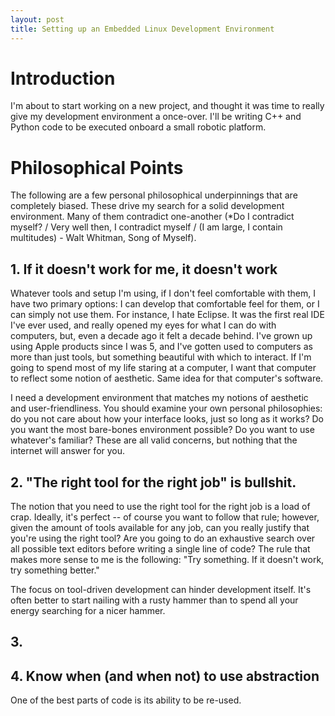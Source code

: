 ```yaml
---
layout: post
title: Setting up an Embedded Linux Development Environment
---
```


# Introduction

I'm about to start working on a new project, and thought it was time to really give my development environment a once-over. I'll be writing C++ and Python code to be executed onboard a small robotic platform.

# Philosophical Points

The following are a few personal philosophical underpinnings that are completely biased. These drive my search for a solid development environment. Many of them contradict one-another (*Do I contradict myself? / Very well then, I contradict myself / (I am large, I contain multitudes) - Walt Whitman, Song of Myself).

## 1. If it doesn't work for me, it doesn't work
Whatever tools and setup I'm using, if I don't feel comfortable with them, I have two primary options: I can develop that comfortable feel for them, or I can simply not use them. For instance, I hate Eclipse. It was the first real IDE I've ever used, and really opened my eyes for what I can do with computers, but, even a decade ago it felt a decade behind. I've grown up using Apple products since I was 5, and I've gotten used to computers as more than just tools, but something beautiful with which to interact. If I'm going to spend most of my life staring at a computer, I want that computer to reflect some notion of aesthetic. Same idea for that computer's software.

I need a development environment that matches my notions of aesthetic and user-friendliness. You should examine your own personal philosophies: do you not care about how your interface looks, just so long as it works? Do you want the most bare-bones environment possible? Do you want to use whatever's familiar? These are all valid concerns, but nothing that the internet will answer for you.

## 2. "The right tool for the right job" is bullshit.
The notion that you need to use the right tool for the right job is a load of crap. Ideally, it's perfect -- of course you want to follow that rule; however, given the amount of tools available for any job, can you really justify that you're using the right tool? Are you going to do an exhaustive search over all possible text editors before writing a single line of code? The rule that makes more sense to me is the following: "Try something. If it doesn't work, try something better."

The focus on tool-driven development can hinder development itself. It's often better to start nailing with a rusty hammer than to spend all your energy searching for a nicer hammer.

## 3.


## 4. Know when (and when not) to use abstraction
One of the best parts of code is its ability to be re-used.
